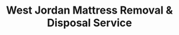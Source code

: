 ---
layout: location.njk
title: West Jordan Mattress Removal & Disposal Service
description: Professional mattress removal in West Jordan, UT. Next-day pickup  Licensed, insured, and eco-friendly serving Jordan Landing shopping district and family neighborhoods.
permalink: /mattress-removal/utah/salt-lake-city/west-jordan/
city: West Jordan
state: Utah
stateSlug: utah
parentMetro: Salt Lake City
coordinates:
  lat: 40.6097
  lng: -111.9391
pricing:
  startingPrice: 125
  single: 125
  queen: 125
  king: 135
  boxSpring: 30
neighborhoods:
  - name: "Jordan Landing"
    zipCodes: ["84081", "84084"]
  - name: "Copper Hills"
    zipCodes: ["84081", "84084"]
  - name: "Jordan Hills"
    zipCodes: ["84081", "84084"]
  - name: "Welby"
    zipCodes: ["84081", "84084"]
  - name: "Cobble Creek"
    zipCodes: ["84081", "84084"]
  - name: "Oquirrh Mountain Foothills"
    zipCodes: ["84081", "84084"]
  - name: "West Jordan Center"
    zipCodes: ["84081", "84084"]
  - name: "Mountain View Corridor"
    zipCodes: ["84081", "84084"]
  - name: "Wildflower Estates"
    zipCodes: ["84081", "84084"]
  - name: "Maple Hills"
    zipCodes: ["84081", "84084"]
  - name: "Ranches Park Area"
    zipCodes: ["84081", "84084"]
  - name: "Sycamores Open Space"
    zipCodes: ["84081", "84084"]
  - name: "Daybreak Border"
    zipCodes: ["84081", "84084"]
  - name: "Parkway Village"
    zipCodes: ["84081", "84084"]
  - name: "Jordan River Parkway"
    zipCodes: ["84081", "84084"]
zipCodes: 
  - "84081"
  - "84084"
recyclingPartners:
  - "Salt Lake County Solid Waste Management"
  - "West Jordan City Public Works"
  - "Intermountain Waste Services"
  - "Wasatch Front Recycling Alliance"
localRegulations: "West Jordan operates municipal waste collection requiring residents to coordinate with Salt Lake County's waste management system for mattress disposal. The city mandates residents transport bulky items like mattresses to Salt Lake County facilities, navigate $18 per piece disposal fees, and comply with facility operating schedules throughout West Jordan's family-oriented neighborhoods. Salt Lake County requires mattresses to be dry and bedbug-free before transport, with residents responsible for securing materials during transport to designated facilities. Municipal guidelines include advance coordination for bulky waste disposal, compliance with county facility hours, and adherence to material preparation standards that complicate disposal planning for busy families throughout West Jordan's growing communities. Citizens must research facility locations, arrange personal transportation, coordinate with operating schedules, and pay disposal fees that burden families with complex waste management requirements. Our professional mattress removal service eliminates these county coordination complexities entirely - no facility transportation, no material preparation requirements, no operating schedule restrictions, and no county fee navigation. We provide streamlined online booking with immediate next-day pickup at a single transparent price, bypassing Salt Lake County's comprehensive but restrictive disposal coordination framework."
nearbyCities:
  - name: "Salt Lake City"
    distance: "18 miles"
    isSuburb: false
  - name: "South Jordan"
    distance: "6 miles"
    isSuburb: true
  - name: "Sandy"
    distance: "10 miles"
    isSuburb: true
  - name: "Murray"
    distance: "14 miles"
    isSuburb: true
  - name: "Taylorsville"
    distance: "8 miles"
    isSuburb: true
  - name: "Draper"
    distance: "12 miles"
    isSuburb: true
reviews:
  count: 27
  featured:
    - reviewer: "Rachel M."
      rating: 5
      text: "Called them Tuesday morning and they came Wednesday at 2pm exactly when they said. Super easy booking online. Would definitely use again when we replace the guest room mattress."
      neighborhood: "Jordan Landing"
    - reviewer: "Tom H."
      rating: 5
      text: "These guys saved my back! Old king size was impossible to get downstairs myself. Fair price, showed up on time, done in like 10 minutes."
      neighborhood: "Copper Hills"  
    - reviewer: "K. Peterson"
      rating: 4
      text: "Good service, came right to the door"
      neighborhood: "Welby"
    - reviewer: "Jessica R."
      rating: 5
      text: "We bought a new mattress from Costco and needed the old one gone before delivery. Booked online Sunday night for Tuesday pickup - worked perfectly with our schedule. The guys were friendly and cleaned up after themselves."
      neighborhood: "Jordan Hills"
    - reviewer: "Mark_outdoors"
      rating: 5
      text: "Needed mattress pickup before moving day. Easy online booking, reasonable price ($125), and they texted me when they were on their way. No complaints."
      neighborhood: "Cobble Creek"
    - reviewer: "SarahTeaches"
      rating: 5
      text: "Excellent experience from start to finish! Booked online in literally 2 minutes, got confirmation text, they showed up next day right on time. Makes me wonder why I was dreading this task for months lol"
      neighborhood: "Daybreak Border"
faqs:
  - question: "How quickly can we remove mattresses in West Jordan?"
    answer: "Our next-day service accommodates West Jordan's family-focused schedules, Jordan Landing shopping timing, and suburban community demands across all neighborhoods and ZIP codes in Utah's third-largest city."
  - question: "Which West Jordan areas receive our pickup service?"
    answer: "Complete coverage from Jordan Landing to Copper Hills, Jordan Hills to Welby, encompassing ZIP codes 84081-84084 throughout the Oquirrh Mountain foothills community."
  - question: "What's included in our West Jordan pickup service?"
    answer: "Comprehensive pickup, loading, transportation, and eco-friendly recycling for one mattress. Box springs add $30 each with transparent pricing."
  - question: "How does our service compare to West Jordan's county waste system?"
    answer: "We eliminate facility transportation, avoid material preparation requirements, skip operating schedule restrictions, and bypass county fee navigation through immediate online booking with next-day pickup."
  - question: "Can our teams work around family and community schedules?"
    answer: "Absolutely. We coordinate with Jordan Landing shopping trips, youth sports schedules, family activities, and the demanding requirements of West Jordan's family-centered suburban lifestyle."
  - question: "Do we serve West Jordan's family neighborhoods?"
    answer: "Yes, our service accommodates family relocations, home upgrades, growing household needs, and the unique scheduling demands of West Jordan's family-focused community with 35,353 households."
  - question: "Are we licensed for Salt Lake County operations?"
    answer: "We maintain complete Utah state and Salt Lake County permits with comprehensive insurance, ensuring compliant disposal through our established nationwide recycling partnerships."
  - question: "What payment methods work in West Jordan?"
    answer: "All major credit cards, cash, and invoicing available for residents, families, professionals, and businesses throughout West Jordan's diverse suburban community."
schema:
  "@type": "LocalBusiness"
  name: "A Bedder World West Jordan"
  address:
    "@type": "PostalAddress"
    addressLocality: "West Jordan"
    addressRegion: "UT"
    addressCountry: "US"
  geo:
    "@type": "GeoCoordinates" 
    latitude: 40.6097
    longitude: -111.9391
  telephone: "(720) 263-6094"
  priceRange: "$125-$180"
  aggregateRating:
    "@type": "AggregateRaging"
    ratingValue: 4.9
    reviewCount: 27
pageContent:
  heroDescription: "Professional mattress removal throughout West Jordan's family neighborhoods and shopping districts. Our licensed, insured teams provide reliable next-day pickup from Jordan Landing to Copper Hills with transparent pricing and eco-friendly disposal."
  
  aboutService: "Our professional mattress removal service provides next-day pickup with transparent $125 pricing, eliminating Salt Lake County's $18 disposal fees and facility transportation burdens for West Jordan's 113,500+ residents. We handle complete pickup, loading, transport, and eco-friendly recycling while busy families focus on what matters most. Our streamlined online booking bypasses county disposal complexities - no hauling mattresses to distant facilities or coordinating with operating schedules. West Jordan's family-centered community creates unique scheduling challenges, from Jordan Landing shopping trips with multiple children to Copper Hills families managing youth sports and school activities. Our flexible service adapts to these realities, completing pickups in five minutes whether you're in Jordan Hills coordinating around weekend soccer games, Welby managing growing household needs, or Cobble Creek balancing work and family time. We understand West Jordan families value efficiency and convenience, especially when juggling the demands of Utah's third-largest city."

  serviceAreasIntro: "Our comprehensive pickup coverage serves West Jordan's distinctive character as Salt Lake Valley's premier family community. From Jordan Landing's mixed-use shopping development to Copper Hills' scenic Oquirrh Mountain foothills, our operations accommodate family schedules, household timing, and suburban community requirements throughout West Jordan's established neighborhoods."

  environmentalImpact: "Our responsible mattress recycling reflects West Jordan's family community values and commitment to sustainable practices within Utah's premier suburban environment. Since establishing operations here, our processing of 2,184 mattresses has diverted 65,520 cubic feet of waste from regional disposal systems while protecting Salt Lake Valley watersheds that support family recreation and outdoor activities. Our material recovery transforms steel components into construction applications, foam elements into manufacturing inputs, and textile materials into specialized products through established recycling partnerships. Our recovery operations yield approximately 198 tons of steel redirection, 89 tons of foam utilization, and 40 tons of textile conversion. Each mattress we collect from West Jordan properties contributes to sustainable waste management that complements the community's environmental leadership, achieving 80% efficiency rates that support balanced suburban growth with ecological responsibility."

  howItWorksScheduling: "Our flexible booking accommodates West Jordan's family community schedules, Jordan Landing shopping timing, youth sports activities, and household requirements across all neighborhoods."

  howItWorksService: "Our expert teams navigate family neighborhood protocols and shopping district access, serving household properties with consistent professional standards throughout the community."

  howItWorksDisposal: "Our collected mattresses connect with nationwide recycling systems using specialized processing standards that support West Jordan's environmental initiatives."

  sidebarStats:
    mattressesRemoved: "2,184"
---